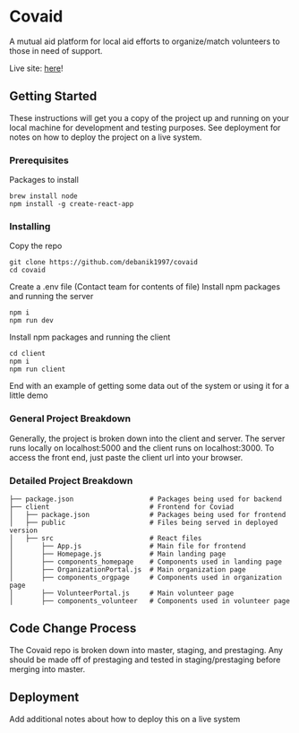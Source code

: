 # Covaid

A mutual aid platform for local aid efforts to organize/match volunteers to those in need of support.

Live site: [here](https://covaid.co)!

## Getting Started

These instructions will get you a copy of the project up and running on your local machine for development and testing purposes. See deployment for notes on how to deploy the project on a live system.

### Prerequisites

Packages to install

```
brew install node
npm install -g create-react-app

```

### Installing

Copy the repo

```
git clone https://github.com/debanik1997/covaid
cd covaid
```

Create a .env file (Contact team for contents of file)
Install npm packages and running the server

```
npm i
npm run dev
```

Install npm packages and running the client

```
cd client
npm i
npm run client
```

End with an example of getting some data out of the system or using it for a little demo


### General Project Breakdown

Generally, the project is broken down into the client and server. The server runs locally on localhost:5000 and the client runs on localhost:3000. To access the front end, just paste the client url into your browser. 

### Detailed Project Breakdown
    
    ├── package.json                   # Packages being used for backend
    ├── client                         # Frontend for Coviad
    │   ├── package.json               # Packages being used for frontend
    │   ├── public                     # Files being served in deployed version
    │   ├── src                        # React files
    │       ├── App.js                 # Main file for frontend
    │       ├── Homepage.js            # Main landing page
    │       ├── components_homepage    # Components used in landing page
    │       ├── OrganizationPortal.js  # Main organization page 
    │       ├── components_orgpage     # Components used in organization page
    │       ├── VolunteerPortal.js     # Main volunteer page 
    │       ├── components_volunteer   # Components used in volunteer page


## Code Change Process

The Covaid repo is broken down into master, staging, and prestaging. Any should be made off of prestaging and tested in staging/prestaging before merging into master. 


## Deployment

Add additional notes about how to deploy this on a live system